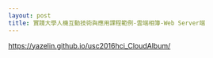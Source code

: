 ```yaml
---
layout: post
title: 實踐大學人機互動技術與應用課程範例-雲端相簿-Web Server端
---
```


https://yazelin.github.io/usc2016hci_CloudAlbum/